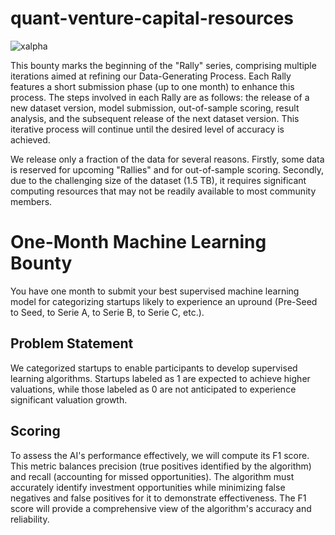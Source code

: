 # quant-venture-capital-resources

![xalpha](https://github.com/crunchdao/quant-venture-capital-resources/assets/39467268/7f63aafe-55c5-4092-9224-c4c9d4be6ac3)


This bounty marks the beginning of the "Rally" series, comprising multiple iterations aimed at refining our Data-Generating Process. Each Rally features a short submission phase (up to one month) to enhance this process. The steps involved in each Rally are as follows: the release of a new dataset version, model submission, out-of-sample scoring, result analysis, and the subsequent release of the next dataset version. This iterative process will continue until the desired level of accuracy is achieved.

We release only a fraction of the data for several reasons. Firstly, some data is reserved for upcoming "Rallies" and for out-of-sample scoring. Secondly, due to the challenging size of the dataset (1.5 TB), it requires significant computing resources that may not be readily available to most community members.

# One-Month Machine Learning Bounty

You have one month to submit your best supervised machine learning model for categorizing startups likely to experience an upround (Pre-Seed to Seed, to Serie A, to Serie B, to Serie C, etc.).

## Problem Statement

We categorized startups to enable participants to develop supervised learning algorithms. Startups labeled as 1 are expected to achieve higher valuations, while those labeled as 0 are not anticipated to experience significant valuation growth.

## Scoring

To assess the AI's performance effectively, we will compute its F1 score. This metric balances precision (true positives identified by the algorithm) and recall (accounting for missed opportunities). The algorithm must accurately identify investment opportunities while minimizing false negatives and false positives for it to demonstrate effectiveness. The F1 score will provide a comprehensive view of the algorithm's accuracy and reliability.
